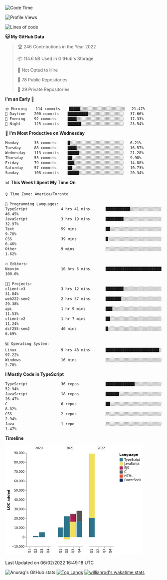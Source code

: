 <!--START_SECTION:waka-->
![Code Time](http://img.shields.io/badge/Code%20Time-141%20hrs%2021%20mins-blue)

![Profile Views](http://img.shields.io/badge/Profile%20Views-25-blue)

![Lines of code](https://img.shields.io/badge/From%20Hello%20World%20I%27ve%20Written-180%20Thousand%20lines%20of%20code-blue)

**🐱 My GitHub Data** 

> 🏆 246 Contributions in the Year 2022
 > 
> 📦 114.6 kB Used in GitHub's Storage 
 > 
> 🚫 Not Opted to Hire
 > 
> 📜 78 Public Repositories 
 > 
> 🔑 29 Private Repositories  
 > 
**I'm an Early 🐤** 

```text
🌞 Morning    114 commits    █████░░░░░░░░░░░░░░░░░░░░   21.47% 
🌆 Daytime    200 commits    █████████░░░░░░░░░░░░░░░░   37.66% 
🌃 Evening    92 commits     ████░░░░░░░░░░░░░░░░░░░░░   17.33% 
🌙 Night      125 commits    ██████░░░░░░░░░░░░░░░░░░░   23.54%

```
📅 **I'm Most Productive on Wednesday** 

```text
Monday       33 commits     █░░░░░░░░░░░░░░░░░░░░░░░░   6.21% 
Tuesday      88 commits     ████░░░░░░░░░░░░░░░░░░░░░   16.57% 
Wednesday    113 commits    █████░░░░░░░░░░░░░░░░░░░░   21.28% 
Thursday     53 commits     ██░░░░░░░░░░░░░░░░░░░░░░░   9.98% 
Friday       79 commits     ███░░░░░░░░░░░░░░░░░░░░░░   14.88% 
Saturday     57 commits     ██░░░░░░░░░░░░░░░░░░░░░░░   10.73% 
Sunday       108 commits    █████░░░░░░░░░░░░░░░░░░░░   20.34%

```


📊 **This Week I Spent My Time On** 

```text
⌚︎ Time Zone: America/Toronto

💬 Programming Languages: 
TypeScript               4 hrs 41 mins       ███████████░░░░░░░░░░░░░░   46.45% 
JavaScript               3 hrs 19 mins       ████████░░░░░░░░░░░░░░░░░   32.97% 
Text                     59 mins             ██░░░░░░░░░░░░░░░░░░░░░░░   9.78% 
CSS                      39 mins             █░░░░░░░░░░░░░░░░░░░░░░░░   6.46% 
Other                    9 mins              ░░░░░░░░░░░░░░░░░░░░░░░░░   1.62%

🔥 Editors: 
Neovim                   10 hrs 5 mins       █████████████████████████   100.0%

🐱‍💻 Projects: 
client-v3                3 hrs 12 mins       ████████░░░░░░░░░░░░░░░░░   31.84% 
web222-sem2              2 hrs 57 mins       ███████░░░░░░░░░░░░░░░░░░   29.38% 
api                      1 hr 9 mins         ███░░░░░░░░░░░░░░░░░░░░░░   11.53% 
client-v2                1 hr 7 mins         ██░░░░░░░░░░░░░░░░░░░░░░░   11.24% 
dcf255-sem2              40 mins             █░░░░░░░░░░░░░░░░░░░░░░░░   6.69%

💻 Operating System: 
Linux                    9 hrs 48 mins       ████████████████████████░   97.22% 
Windows                  16 mins             ░░░░░░░░░░░░░░░░░░░░░░░░░   2.78%

```

**I Mostly Code in TypeScript** 

```text
TypeScript               36 repos            █████████████░░░░░░░░░░░░   52.94% 
JavaScript               18 repos            ██████░░░░░░░░░░░░░░░░░░░   26.47% 
C                        6 repos             ██░░░░░░░░░░░░░░░░░░░░░░░   8.82% 
CSS                      2 repos             ░░░░░░░░░░░░░░░░░░░░░░░░░   2.94% 
Java                     1 repo              ░░░░░░░░░░░░░░░░░░░░░░░░░   1.47%

```


**Timeline**

![Chart not found](https://raw.githubusercontent.com/wise-introvert/wise-introvert/master/charts/bar_graph.png) 


 Last Updated on 06/02/2022 16:49:18 UTC
<!--END_SECTION:waka-->

![Anurag's GitHub stats](https://github-readme-stats.vercel.app/api?username=wise-introvert&count_private=true&show_icons=true)
[![Top Langs](https://github-readme-stats.vercel.app/api/top-langs/?username=wise-introvert&langs_count=10)](https://github.com/anuraghazra/github-readme-stats)
[![willianrod's wakatime stats](https://github-readme-stats.vercel.app/api/wakatime?username=wiseintrovert)](https://github.com/anuraghazra/github-readme-stats)
